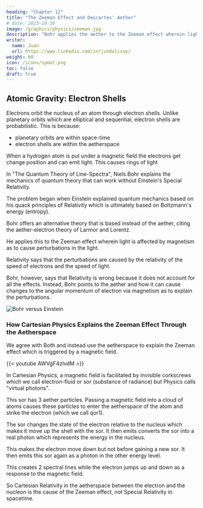 ```yaml
---
heading: "Chapter 12"
title: "The Zeeman Effect and Descartes' Aether"
# date: 2023-10-30
image: /graphics/physics/zeeman.jpg
description: "Bohr applies the aether to the Zeeman effect wherein light is affected by magnetism as to cause perturbations in the light"
writer:
  name: Juan
  url: https://www.linkedin.com/in/jundalisay/
weight: 60
icon: /icons/spmat.png
toc: false
draft: true
---
```



## Atomic Gravity: Electron Shells

Electrons orbit the nucleus of an atom through electron shells. Unlike planetary orbits which are elliptical and sequential, electron shells are probabilistic. This is because:
- planetary orbits are within space-time
- electron shells are within the aetherspace


<!-- Fine structure 

Lamb shift 

Spin flip  -->


When a hydrogen atom is put under a magnetic field the electrons get change position and can emit light. This causes rings of light 



In "The Quantum Theory of Line-Spectra", Niels Bohr explains the mechanics of quantum theory that can work without Einstein's Special Relativity.

The problem began when Einstein explained quantum mechanics based on his quack principles of Relativity which is ultimately based on Boltzmann's energy (entropy). 

Bohr offers an alternative theory that is based instead of the aether, citing the aether-electron theory of Larmor and Lorentz. 

He applies this to the Zeeman effect wherein light is affected by magnetism as to cause perturbations in the light. 

Relativity says that the perturbations are caused by the relativity of the speed of electrons and the speed of light. 

Bohr, however, says that Relativity is wrong because it does not account for all the effects. Instead, Bohr points to the aether and how it can cause changes to the angular momentum of electron via magnetism as to explain the perturbations. 

 <!-- light -->


![Bohr versus Einstein](/graphics/physics/zeeman.jpg)


### How Cartesian Physics Explains the Zeeman Effect Through the Aetherspace

We agree with Both and instead use the aetherspace to explain the Zeeman effect which is triggered by a magnetic field.

{{<  youtube AWVgF4zlvdM >}}


In Cartesian Physics, a magnetic field is facilitated by invisible corkscrews which we call electron-fluid or sor (substance of radiance) but Physics calls "virtual photons". 

This sor has 3 aether particles. Passing a magnetic field into a cloud of atoms causes these particles to enter the aetherspace of the atom and strike the electron (which we call qor1).

The sor changes the state of the electron relative to the nucleus which makes it move up the shell with the sor. It then emits converts the sor into a real photon which represents the energy in the nucleus.

This makes the electron move down but not before gaining a new sor. It then emits this sor again as a photon in the other energy level.  

This creates 2 spectral lines while the electron jumps up and down as a response to the magnetic field. 


So Cartesian Relativity in the aetherspace between the electron and the nucleon is the cause of the Zeeman effect, not Special Relativity in spacetime.



<!-- Instead of the Relativity of speeds and reference frames, Bohr's mechanism is state-change and angular momentum by the aether. 

This is exactly the mechanism of Descartes' Physics, wherein state-change and angular momentum or spin makes up his 1st and 3rd rule of movement respectively. 

In contrast, Newton never regarded spin or angular momentum as a fundamental law of motion, making Newton's Laws perpetually deficient in  explaining all movement in the universe. 

Gaps in Newton are then filled up by Einstein's quackery.  

Under Relativity, a thing can be made to levitate or teleport if a lot of energy is used. 

But in Cartesian Physics, only the proper aether configuration is needed. 

We define the aether as the material of ideas, feelings, and the mind that has those ideas and feelings. In the West, Pythagoras was the first to systematize the understanding of the aether after importing the knowledge from Egypt. 

This is why he invented music theory as "do-re-mi-fa-so-la-ti-do", to signify 7 energy states, since music directly manipulates the aether. This matches the 7 colors in the spectrum as R-O-Y-G-B-I-V.

We experience this when we are sad and get uplifted by happy music. Thus, music can lead to a state-change in the aethereal mind.  

This is why Socrates said that the Pythagoreans often stuck their ears onto things to discover the aether configuration in that thing. But he says that that was the wrong technique to begin with. 

Bohr seems to understand the aether effects on electromagnetism, as quantum mechanics. But he does not seem to discover how to manipulate the aether. 

In fact, only 3 human civilizations have exhibited proof of the knowledge of how to tap the aether: 

1. Ancient Egyptians
2. Hindus
3. Chinese

The Egyptians show this in their pyramid construction. The Hindus show this as levitating monks. The Chinese show this as 'chi'. 

The proper understanding of how to manipulate the aether will lead to spacetime technology. Such a technology can "float" mining equipment to the moon to mine precious metals there. 

These can then be floated back to earth to create better iPhones, Teslas, computers, etc. more cheaply while bringing and end to the mining on Earth that destroys essential wildlife. 

It can float plasma and reduce energy requirements in order to realize fusion just like in stars which "float" in outerspace. 

After things are floated via the aether, then humans can safely delete Einstein and Relativity from Physics as a long-running 100+ year scam that began in 1905 and has made science and technology impotent for so long. -->

